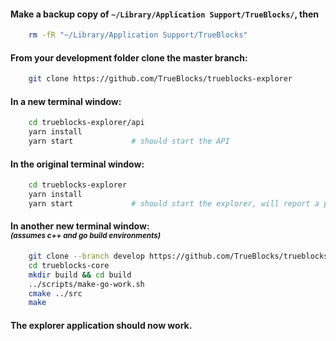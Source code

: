 #### Make a backup copy of `~/Library/Application Support/TrueBlocks/`, then

```bash
    rm -fR "~/Library/Application Support/TrueBlocks"
```

#### From your development folder clone the master branch:

```bash
    git clone https://github.com/TrueBlocks/trueblocks-explorer
```

#### In a new terminal window:

```bash
    cd trueblocks-explorer/api
    yarn install
    yarn start             # should start the API
```

#### In the original terminal window:

```bash
    cd trueblocks-explorer
    yarn install
    yarn start             # should start the explorer, will report a problem
```

#### In another new terminal window:<br><small><i>(assumes c++ and go build environments)</i></small>

```bash
    git clone --branch develop https://github.com/TrueBlocks/trueblocks-core
    cd trueblocks-core
    mkdir build && cd build
    ../scripts/make-go-work.sh
    cmake ../src
    make
```

#### The explorer application should now work.

